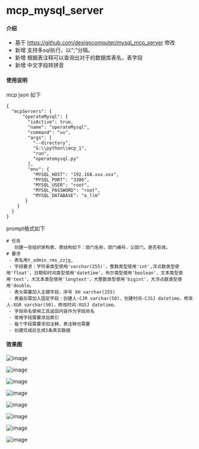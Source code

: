 # mcp_mysql_server

#### 介绍
- 基于 https://github.com/designcomputer/mysql_mcp_server 修改
- 新增 支持多sql执行，以“;”分隔。
- 新增 根据表注释可以查询出对于的数据库表名，表字段
- 新增 中文字段转拼音


#### 使用说明
mcp json 如下
```
{
  "mcpServers": {
      "operateMysql": {
        "isActive": true,
        "name": "operateMysql",
        "command": "uv",
        "args": [
          "--directory",
          "G:\\python\\mcp_1",  
          "run",
          "operatemysql.py"
        ],
        "env": {
          "MYSQL_HOST": "192.168.xxx.xxx",
          "MYSQL_PORT": "3306",
          "MYSQL_USER": "root",
          "MYSQL_PASSWORD": "root",
          "MYSQL_DATABASE": "a_llm"
       }
    }
  }
}    
```


prompt格式如下
```
# 任务
   创建一张组织架构表，表结构如下：部门名称，部门编号，父部门，是否有效。
# 要求
 - 表名用t_admin_rms_zzjg,
 - 字段要求：字符串类型使用'varchar(255)'，整数类型使用'int',浮点数类型使用'float'，日期和时间类型使用'datetime'，布尔类型使用'boolean'，文本类型使用'text'，大文本类型使用'longtext'，大整数类型使用'bigint'，大浮点数类型使用'double。
 - 表头需要加入主键字段，序号 XH varchar(255)
 - 表最后需加入固定字段：创建人-CJR varchar(50)，创建时间-CJSJ datetime，修改人-XGR varchar(50)，修改时间-XGSJ datetime。
 - 字段命名使用工具返回内容作为字段命名
 - 常用字段需要添加索引
 - 每个字段需要添加注释，表注释也需要
 - 创建完成后生成5条真实数据
```

#### 效果图
![image](https://github.com/user-attachments/assets/e95dc104-4e26-426a-acd4-d3b15ad654f5)

![image](https://github.com/user-attachments/assets/618f610e-5188-4c40-aeaa-cfbe7b0762c3)

![image](https://github.com/user-attachments/assets/4c91c8d1-4a42-41f4-8fe2-e46df0f08daa)

![image](https://github.com/user-attachments/assets/328a2cce-11ac-48f0-818a-1f1d231d7013)

![image](https://github.com/user-attachments/assets/db265aaf-a3e9-41b4-bf7a-235ba34ed4cd)

![image](https://github.com/user-attachments/assets/c67e2948-78af-4c8a-b1ff-6a7172bbb6f8)

![image](https://github.com/user-attachments/assets/9f6215e6-51fc-4e32-9d21-3e19abfa4bc6)

![image](https://github.com/user-attachments/assets/f10fc2b7-ac41-4f2c-a163-c7683bf2fabe)




